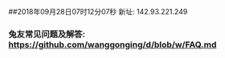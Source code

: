 ##2018年09月28日07时12分07秒 新址: 142.93.221.249
### 兔友常见问题及解答: https://github.com/wanggonging/d/blob/w/FAQ.md
